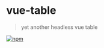 # vue-table

> yet another headless vue table

[![npm](https://img.shields.io/npm/v/@musakui/vue-table.svg)](https://www.npmjs.com/package/@musakui/vue-table)

